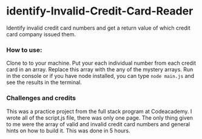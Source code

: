 # identify-Invalid-Credit-Card-Reader
Identify invalid credit card numbers and get a return value of which credit card company issued them.

###  How to use:
Clone to to your machine.  Put your each individual number from each credit card in an array. Replace this array with the any of the mystery arrays. Run in the console or if you have node installed, you can type `node main.js` and see the results in the terminal.

### Challenges and credits
This was a practice project from the full stack program at Codeacademy.  I wrote all of the script.js file, there was only one page. The only thing given to me were the array of valid and invalid credit card numbers and general hints on how to build it.  This was done in 5 hours.
